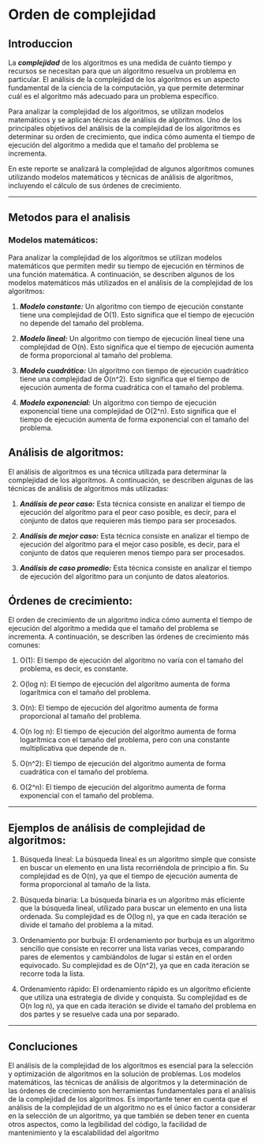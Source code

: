 # Orden de complejidad
## Introduccion

La ***complejidad*** de los algoritmos es una medida de cuánto tiempo y recursos se necesitan para que un algoritmo resuelva un problema en particular. El análisis de la complejidad de los algoritmos es un aspecto fundamental de la ciencia de la computación, ya que permite determinar cuál es el algoritmo más adecuado para un problema específico.

Para analizar la complejidad de los algoritmos, se utilizan modelos matemáticos y se aplican técnicas de análisis de algoritmos. Uno de los principales objetivos del análisis de la complejidad de los algoritmos es determinar su orden de crecimiento, que indica cómo aumenta el tiempo de ejecución del algoritmo a medida que el tamaño del problema se incrementa.

En este reporte se analizará la complejidad de algunos algoritmos comunes utilizando modelos matemáticos y técnicas de análisis de algoritmos, incluyendo el cálculo de sus órdenes de crecimiento.
_____
## Metodos para el analisis

### Modelos matemáticos:

Para analizar la complejidad de los algoritmos se utilizan modelos matemáticos que permiten medir su tiempo de ejecución en términos de una función matemática. A continuación, se describen algunos de los modelos matemáticos más utilizados en el análisis de la complejidad de los algoritmos:

1. ***Modelo constante:*** Un algoritmo con tiempo de ejecución constante tiene una complejidad de O(1). Esto significa que el tiempo de ejecución no depende del tamaño del problema.

2. ***Modelo lineal:*** Un algoritmo con tiempo de ejecución lineal tiene una complejidad de O(n). Esto significa que el tiempo de ejecución aumenta de forma proporcional al tamaño del problema.

3. ***Modelo cuadrático:*** Un algoritmo con tiempo de ejecución cuadrático tiene una complejidad de O(n^2). Esto significa que el tiempo de ejecución aumenta de forma cuadrática con el tamaño del problema.

4. ***Modelo exponencial:*** Un algoritmo con tiempo de ejecución exponencial tiene una complejidad de O(2^n). Esto significa que el tiempo de ejecución aumenta de forma exponencial con el tamaño del problema.

## Análisis de algoritmos:

El análisis de algoritmos es una técnica utilizada para determinar la complejidad de los algoritmos. A continuación, se describen algunas de las técnicas de análisis de algoritmos más utilizadas:

1. ***Análisis de peor caso:*** Esta técnica consiste en analizar el tiempo de ejecución del algoritmo para el peor caso posible, es decir, para el conjunto de datos que requieren más tiempo para ser procesados.

2. ***Análisis de mejor caso:*** Esta técnica consiste en analizar el tiempo de ejecución del algoritmo para el mejor caso posible, es decir, para el conjunto de datos que requieren menos tiempo para ser procesados.

3. ***Análisis de caso promedio:*** Esta técnica consiste en analizar el tiempo de ejecución del algoritmo para un conjunto de datos aleatorios.

## Órdenes de crecimiento:

El orden de crecimiento de un algoritmo indica cómo aumenta el tiempo de ejecución del algoritmo a medida que el tamaño del problema se incrementa. A continuación, se describen las órdenes de crecimiento más comunes:
1. O(1): El tiempo de ejecución del algoritmo no varía con el tamaño del problema, es decir, es constante.

2. O(log n): El tiempo de ejecución del algoritmo aumenta de forma logarítmica con el tamaño del problema.

3. O(n): El tiempo de ejecución del algoritmo aumenta de forma proporcional al tamaño del problema.

4. O(n log n): El tiempo de ejecución del algoritmo aumenta de forma logarítmica con el tamaño del problema, pero con una constante multiplicativa que depende de n.

5. O(n^2): El tiempo de ejecución del algoritmo aumenta de forma cuadrática con el tamaño del problema.

6. O(2^n): El tiempo de ejecución del algoritmo aumenta de forma exponencial con el tamaño del problema.
___
## Ejemplos de análisis de complejidad de algoritmos:

1. Búsqueda lineal: La búsqueda lineal es un algoritmo simple que consiste en buscar un elemento en una lista recorriéndola de principio a fin. Su complejidad es de O(n), ya que el tiempo de ejecución aumenta de forma proporcional al tamaño de la lista.

2. Búsqueda binaria: La búsqueda binaria es un algoritmo más eficiente que la búsqueda lineal, utilizado para buscar un elemento en una lista ordenada. Su complejidad es de O(log n), ya que en cada iteración se divide el tamaño del problema a la mitad.

3. Ordenamiento por burbuja: El ordenamiento por burbuja es un algoritmo sencillo que consiste en recorrer una lista varias veces, comparando pares de elementos y cambiándolos de lugar si están en el orden equivocado. Su complejidad es de O(n^2), ya que en cada iteración se recorre toda la lista.

4. Ordenamiento rápido: El ordenamiento rápido es un algoritmo eficiente que utiliza una estrategia de divide y conquista. Su complejidad es de O(n log n), ya que en cada iteración se divide el tamaño del problema en dos partes y se resuelve cada una por separado.
___
## Concluciones
El análisis de la complejidad de los algoritmos es esencial para la selección y optimización de algoritmos en la solución de problemas. Los modelos matemáticos, las técnicas de análisis de algoritmos y la determinación de las órdenes de crecimiento son herramientas fundamentales para el análisis de la complejidad de los algoritmos. Es importante tener en cuenta que el análisis de la complejidad de un algoritmo no es el único factor a considerar en la selección de un algoritmo, ya que también se deben tener en cuenta otros aspectos, como la legibilidad del código, la facilidad de mantenimiento y la escalabilidad del algoritmo